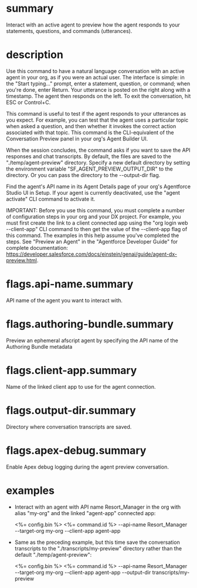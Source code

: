 # summary

Interact with an active agent to preview how the agent responds to your statements, questions, and commands (utterances).

# description

Use this command to have a natural language conversation with an active agent in your org, as if you were an actual user. The interface is simple: in the "Start typing..." prompt, enter a statement, question, or command; when you're done, enter Return. Your utterance is posted on the right along with a timestamp. The agent then responds on the left. To exit the conversation, hit ESC or Control+C.

This command is useful to test if the agent responds to your utterances as you expect. For example, you can test that the agent uses a particular topic when asked a question, and then whether it invokes the correct action associated with that topic. This command is the CLI-equivalent of the Conversation Preview panel in your org's Agent Builder UI.

When the session concludes, the command asks if you want to save the API responses and chat transcripts. By default, the files are saved to the "./temp/agent-preview" directory. Specify a new default directory by setting the environment variable "SF_AGENT_PREVIEW_OUTPUT_DIR" to the directory. Or you can pass the directory to the --output-dir flag.

Find the agent's API name in its Agent Details page of your org's Agentforce Studio UI in Setup. If your agent is currently deactivated, use the "agent activate" CLI command to activate it.

IMPORTANT: Before you use this command, you must complete a number of configuration steps in your org and your DX project. For example, you must first create the link to a client connected app using the "org login web --client-app" CLI command to then get the value of the --client-app flag of this command. The examples in this help assume you've completed the steps. See "Preview an Agent" in the "Agentforce Developer Guide" for complete documentation: https://developer.salesforce.com/docs/einstein/genai/guide/agent-dx-preview.html.

# flags.api-name.summary

API name of the agent you want to interact with.

# flags.authoring-bundle.summary

Preview an ephemeral afscript agent by specifying the API name of the Authoring Bundle metadata

# flags.client-app.summary

Name of the linked client app to use for the agent connection.

# flags.output-dir.summary

Directory where conversation transcripts are saved.

# flags.apex-debug.summary

Enable Apex debug logging during the agent preview conversation.

# examples

- Interact with an agent with API name Resort_Manager in the org with alias "my-org" and the linked "agent-app" connected app:

  <%= config.bin %> <%= command.id %> --api-name Resort_Manager --target-org my-org --client-app agent-app

- Same as the preceding example, but this time save the conversation transcripts to the "./transcripts/my-preview" directory rather than the default "./temp/agent-preview":

  <%= config.bin %> <%= command.id %> --api-name Resort_Manager --target-org my-org --client-app agent-app --output-dir transcripts/my-preview
